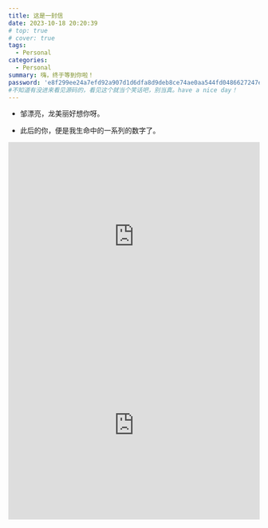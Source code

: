 ```yaml
---
title: 这是一封信
date: 2023-10-18 20:20:39
# top: true
# cover: true
tags:
  - Personal
categories:
  - Personal
summary: 嗨，终于等到你啦！
password: 'e8f299ee24a7efd92a907d1d6dfa8d9deb8ce74ae0aa544fd0486627247ee875'
#不知道有没进来看见源码的，看见这个就当个笑话吧，别当真。have a nice day！
---
```


- 邹漂亮，龙美丽好想你呀。

- 此后的你，便是我生命中的一系列的数字了。  

<div style="position: relative; width: 100%; height: 0; padding-bottom: 75%;">
<iframe src="https://www.bilibili.com/video/BV1zw4m1y73U/?spm_id_from=333.1007.top_right_bar_window_history.content.click&vd_source=154006e70f5c14d792db947270b63614" scrolling="yes" border="0" 
frameborder="no" framespacing="0" allowfullscreen="true" style="position: absolute; width: 100%; height: 100%; left: 0; top: 0;">
</iframe></div>


<div style="position: relative; width: 100%; height: 0; padding-bottom: 75%;">
<iframe src="https://www.bilibili.com/video/BV16p421y75B/?spm_id_from=333.1007.0.0&vd_source=154006e70f5c14d792db947270b63614" scrolling="yes" border="0" frameborder="no" framespacing="0" allowfullscreen="true" style="position: absolute; width: 100%; height: 100%; left: 0; top: 0;">
</iframe></div>